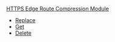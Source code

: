 
[HTTPS Edge Route Compression Module](#api-edge-route-compression-module)
- [Replace](#api-edge-route-compression-module-replace)
- [Get](#api-edge-route-compression-module-get)
- [Delete](#api-edge-route-compression-module-delete)

